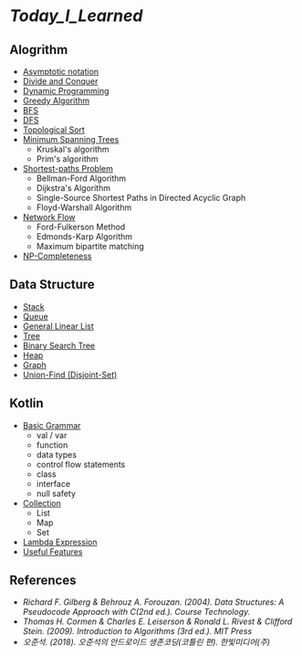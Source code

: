 # ***Today_I_Learned***
## Alogrithm
* [Asymptotic notation](https://github.com/dskim9882/Today_I_Learned/blob/master/Algorithm/Asymptotic_Notation.md)
* [Divide and Conquer](https://github.com/dskim9882/Today_I_Learned/blob/master/Algorithm/Divide_and_Conquer.md)
* [Dynamic Programming](https://github.com/dskim9882/Today_I_Learned/blob/master/Algorithm/Dynamic_Programming.md)
* [Greedy Algorithm](https://github.com/dskim9882/Today_I_Learned/blob/master/Algorithm/Greedy_Algorithm.md)
* [BFS](https://github.com/dskim9882/Today_I_Learned/blob/master/Algorithm/BFS.md)
* [DFS](https://github.com/dskim9882/Today_I_Learned/blob/master/Algorithm/DFS.md)
* [Topological Sort](https://github.com/dskim9882/Today_I_Learned/blob/master/Algorithm/Topological_Sort.md)
* [Minimum Spanning Trees](https://github.com/dskim9882/Today_I_Learned/blob/master/Algorithm/Minimum_Spanning_Trees.md)
    * Kruskal's algorithm
    * Prim's algorithm
* [Shortest-paths Problem](https://github.com/dskim9882/Today_I_Learned/blob/master/Algorithm/Shortest_paths_problem.md)
    * Bellman-Ford Algorithm
    * Dijkstra's Algorithm
    * Single-Source Shortest Paths in Directed Acyclic Graph
    * Floyd-Warshall Algorithm
* [Network Flow](https://github.com/dskim9882/Today_I_Learned/blob/master/Algorithm/Network_Flow.md)
    * Ford-Fulkerson Method
    * Edmonds-Karp Algorithm
    * Maximum bipartite matching
* [NP-Completeness](https://github.com/dskim9882/Today_I_Learned/blob/master/Algorithm/NP_Completeness.md)
## Data Structure
* [Stack](https://github.com/dskim9882/Today_I_Learned/blob/master/Data%20Structure/Stack.md)
* [Queue](https://github.com/dskim9882/Today_I_Learned/blob/master/Data%20Structure/Queue.md)
* [General Linear List](https://github.com/dskim9882/Today_I_Learned/blob/master/Data%20Structure/General_Linear_List.md)
* [Tree](https://github.com/dskim9882/Today_I_Learned/blob/master/Data%20Structure/Tree.md)
* [Binary Search Tree](https://github.com/dskim9882/Today_I_Learned/blob/master/Data%20Structure/Binary_Search_Tree.md)
* [Heap](https://github.com/dskim9882/Today_I_Learned/blob/master/Data%20Structure/Heap.md)
* [Graph](https://github.com/dskim9882/Today_I_Learned/blob/master/Data%20Structure/Graph.md)
* [Union-Find (Disjoint-Set)](https://github.com/dskim9882/Today_I_Learned/blob/master/Data%20Structure/Union_Find.md)
## Kotlin
* [Basic Grammar](https://github.com/dskim9882/Today_I_Learned/blob/master/Kotlin/Basic_Grammar.md)
    * val / var
    * function
    * data types
    * control flow statements
    * class
    * interface
    * null safety
* [Collection](https://github.com/dskim9882/Today_I_Learned/blob/master/Kotlin/Collection.md)
    * List
    * Map
    * Set
* [Lambda Expression](https://github.com/dskim9882/Today_I_Learned/blob/master/Kotlin/Lambda_Expression.md)
* [Useful Features](https://github.com/dskim9882/Today_I_Learned/blob/master/Kotlin/Useful_Features.md)
## References
* *Richard F. Gilberg & Behrouz A. Forouzan. (2004). Data Structures: A Pseudocode Approach with C(2nd ed.). Course Technology.*
* *Thomas H. Cormen & Charles E. Leiserson & Ronald L. Rivest & Clifford Stein. (2009). Introduction to Algorithms (3rd ed.). MIT Press*
* *오준석. (2018). 오준석의 안드로이드 생존코딩(코틀린 편). 한빛미디어(주)*
